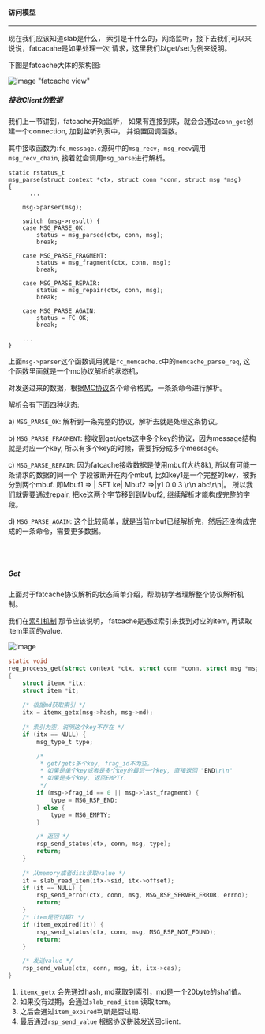 #### 访问模型 ####

------------------

现在我们应该知道slab是什么， 索引是干什么的，网络监听，接下去我们可以来说说，fatcacahe是如果处理一次
请求，这里我们以get/set为例来说明。

下图是fatcache大体的架构图:

![image "fatcache view"](https://github.com/git-hulk/fatcache-note/blob/master/snapshot/fatcache_view.png)

#####  接收Client的数据 #####

我们上一节讲到，fatcache开始监听， 如果有连接到来，就会会通过`conn_get`创建一个connection, 加到监听列表中，
并设置回调函数。

其中接收函数为:`fc_message.c`源码中的`msg_recv`，`msg_recv`调用 `msg_recv_chain`, 接着就会调用`msg_parse`进行解析。
```
static rstatus_t
msg_parse(struct context *ctx, struct conn *conn, struct msg *msg)
{
      ...
      
    msg->parser(msg);

    switch (msg->result) {
    case MSG_PARSE_OK:
        status = msg_parsed(ctx, conn, msg);
        break;

    case MSG_PARSE_FRAGMENT:
        status = msg_fragment(ctx, conn, msg);
        break;

    case MSG_PARSE_REPAIR:
        status = msg_repair(ctx, conn, msg);
        break;

    case MSG_PARSE_AGAIN:
        status = FC_OK;
        break;

    ...
}
```

上面`msg->parser`这个函数调用就是`fc_memcache.c`中的`memcache_parse_req`, 这个函数里面就是一个mc协议解析的状态机，

对发送过来的数据，根据[MC协议](./protocol.md)各个命令格式，一条条命令进行解析。

解析会有下面四种状态:


a) `MSG_PARSE_OK`: 解析到一条完整的协议，解析去就是处理这条协议。

b) `MSG_PARSE_FRAGMENT`: 接收到get/gets这中多个key的协议，因为message结构就是对应一个key, 
所以有多个key的时候，需要拆分成多个message。

c) `MSG_PARSE_REPAIR`: 因为fatcache接收数据是使用mbuf(大约8k), 所以有可能一条请求的数据的同一个
字段被断开在两个mbuf, 比如key1是一个完整的key，被拆分到两个mbuf.
即Mbuf1 => | SET ke| Mbuf2 =>|y1 0 0 3 \r\n abc\r\n|。 
所以我们就需要通过repair, 把ke这两个字节移到到Mbuf2, 继续解析才能构成完整的字段。

d) `MSG_PARSE_AGAIN`: 这个比较简单，就是当前mbuf已经解析完，然后还没构成完成的一条命令，需要更多数据。

<br />
<br />


##### Get #####

上面对于fatcache协议解析的状态简单介绍，帮助初学者理解整个协议解析机制。

我们在[索引机制](./itemx.md) 那节应该说明， fatcache是通过索引来找到对应的item, 再读取item里面的value.

![image](https://github.com/git-hulk/fatcache-note/blob/master/snapshot/get_fatcache.png)

```c
static void
req_process_get(struct context *ctx, struct conn *conn, struct msg *msg)
{
    struct itemx *itx;
    struct item *it;
    
    /* 根据md获取索引 */
    itx = itemx_getx(msg->hash, msg->md);
    
    /* 索引为空，说明这个key不存在 */
    if (itx == NULL) {
        msg_type_t type;

        /*  
         * get/gets多个key, frag_id不为空。
         * 如果是单个key或者是多个key的最后一个key, 直接返回 "END\r\n"
         * 如果是多个key, 返回EMPTY.
         */
        if (msg->frag_id == 0 || msg->last_fragment) {
            type = MSG_RSP_END;
        } else {
            type = MSG_EMPTY;
        }   

        /* 返回 */
        rsp_send_status(ctx, conn, msg, type);
        return;
    } 
    
    /* 从memory或者disk读取value */
    it = slab_read_item(itx->sid, itx->offset);
    if (it == NULL) {
        rsp_send_error(ctx, conn, msg, MSG_RSP_SERVER_ERROR, errno);
        return;
    }
    /* item是否过期? */
    if (item_expired(it)) {
        rsp_send_status(ctx, conn, msg, MSG_RSP_NOT_FOUND);
        return;
    }

    /* 发送value */
    rsp_send_value(ctx, conn, msg, it, itx->cas);
}
```
1. `itemx_getx` 会先通过hash, md获取到索引，md是一个20byte的sha1值。
2. 如果没有过期，会通过`slab_read_item` 读取item。
3. 之后会通过`item_expired`判断是否过期.
4. 最后通过`rsp_send_value` 根据协议拼装发送回client.
